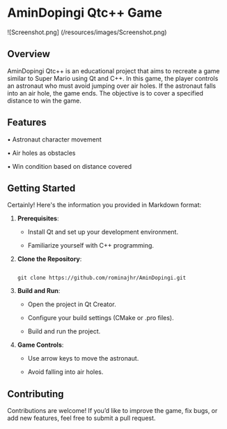 # AminDopingi Qtc++ Game 

![Screenshot.png] (/resources/images/Screenshot.png)

## Overview 

AminDopingi Qtc++ is an educational project that aims to recreate a game similar to Super Mario using Qt and C++. In this game, the player controls an astronaut who must avoid jumping over air holes. If the astronaut falls into an air hole, the game ends. The objective is to cover a specified distance to win the game. 

## Features 

•	Astronaut character movement 

 

•	Air holes as obstacles 

 

•	Win condition based on distance covered 

## Getting Started 

Certainly! Here's the information you provided in Markdown format: 

 

1. **Prerequisites**: 

   - Install Qt and set up your development environment. 

   - Familiarize yourself with C++ programming. 

 

2. **Clone the Repository**: 

   ``` 

   git clone https://github.com/rominajhr/AminDopingi.git

   ``` 

 

3. **Build and Run**: 

   - Open the project in Qt Creator. 

   - Configure your build settings (CMake or .pro files). 

   - Build and run the project. 

 

4. **Game Controls**: 

   - Use arrow keys to move the astronaut. 

   - Avoid falling into air holes. 

 

## Contributing 

Contributions are welcome! If you’d like to improve the game, fix bugs, or add new features, feel free to submit a pull request. 

